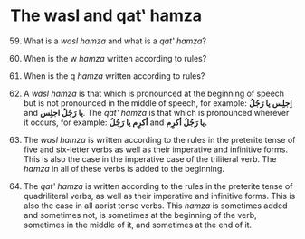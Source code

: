 The wasl and qat‛ hamza
=======================

59. What is a *wasl hamza* and what is a *qat‛ hamza*?

60. When is the w *hamza* written according to rules?

61. When is the q *hamza* written according to rules?

59. A *wasl hamza* is that which is pronounced at the beginning of
speech but is not pronounced in the middle of speech, for example:
**اِجلِس یا رَجُلُ** and **یا رَجُلُ اجلِس**. The *qat‛ hamza* is that
which is pronounced wherever it occurs, for example: **أکرِم یا رَجُلُ**
and **یا رَجُلُ أکرِم.**

60. The *wasl hamza* is written according to the rules in the preterite
tense of five and six-letter verbs as well as their imperative and
infinitive forms. This is also the case in the imperative case of the
triliteral verb. The *hamza* in all of these verbs is added to the
beginning.

61. The *qat‛ hamza* is written according to the rules in the preterite
tense of quadriliteral verbs, as well as their imperative and infinitive
forms. This is also the case in all aorist tense verbs. This *hamza* is
sometimes added and sometimes not, is sometimes at the beginning of the
verb, sometimes in the middle of it, and sometimes at the end of it.


